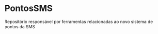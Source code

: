 # PontosSMS
Repositório responsável por ferramentas relacionadas ao novo sistema de pontos da SMS


